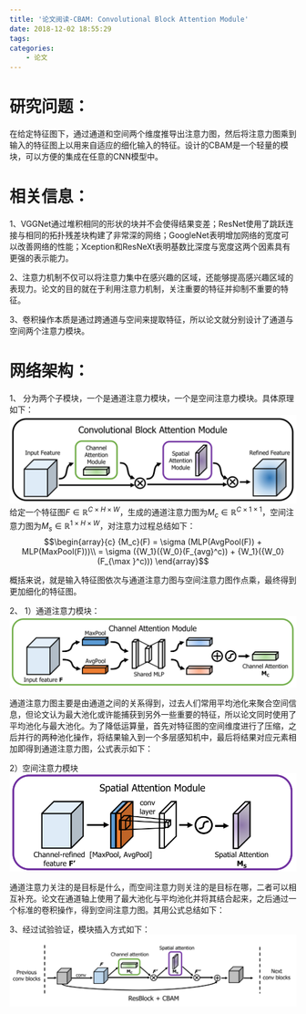 ```yaml
---
title: '论文阅读-CBAM: Convolutional Block Attention Module'
date: 2018-12-02 18:55:29
tags:
categories:
    - 论文
---
```





# 研究问题：
在给定特征图下，通过通道和空间两个维度推导出注意力图，然后将注意力图乘到输入的特征图上以用来自适应的细化输入的特征。设计的CBAM是一个轻量的模块，可以方便的集成在任意的CNN模型中。
<!-- more -->

# 相关信息：
1、VGGNet通过堆积相同的形状的块并不会使得结果变差；ResNet使用了跳跃连接与相同的拓扑残差块构建了非常深的网络；GoogleNet表明增加网络的宽度可以改善网络的性能；Xception和ResNeXt表明基数比深度与宽度这两个因素具有更强的表示能力。

2、注意力机制不仅可以将注意力集中在感兴趣的区域，还能够提高感兴趣区域的表现力。论文的目的就在于利用注意力机制，关注重要的特征并抑制不重要的特征。

3、卷积操作本质是通过跨通道与空间来提取特征，所以论文就分别设计了通道与空间两个注意力模块。

# 网络架构：
1、
分为两个子模块，一个是通道注意力模块，一个是空间注意力模块。具体原理如下：
![](/img/cbam.png)
给定一个特征图$F \in {\mathbb{R}^{C \times H \times W}}$，生成的通道注意力图为${M_c} \in {\mathbb{R}^{C \times 1 \times 1}}$，空间注意力图为${M_s} \in {\mathbb{R}^{1 \times H \times W}}$，对注意力过程总结如下：
$$\begin{array}{c}
{M_c}(F) = \sigma (MLP(AvgPool(F)) + MLP(MaxPool(F)))\\
 = \sigma ({W_1}({W_0}(F_{avg}^c)) + {W_1}({W_0}(F_{\max }^c)))
\end{array}$$

概括来说，就是输入特征图依次与通道注意力图与空间注意力图作点乘，最终得到更加细化的特征图。

2、
1）通道注意力模块：
![](/img/cbam1.png)

通道注意力图主要是由通道之间的关系得到，过去人们常用平均池化来聚合空间信息，但论文认为最大池化或许能捕获到另外一些重要的特征，所以论文同时使用了平均池化与最大池化。为了降低运算量，首先对特征图的空间维度进行了压缩，之后并行的两种池化操作，将结果输入到一个多层感知机中，最后将结果对应元素相加即得到通道注意力图，公式表示如下：


2）空间注意力模块
![](/img/cbam3.png)


通道注意力关注的是目标是什么，而空间注意力则关注的是目标在哪，二者可以相互补充。论文在通道轴上使用了最大池化与平均池化并将其结合起来，之后通过一个标准的卷积操作，得到空间注意力图。其用公式总结如下：


3、经过试验验证，模块插入方式如下：
![](/img/cbam2.png)

